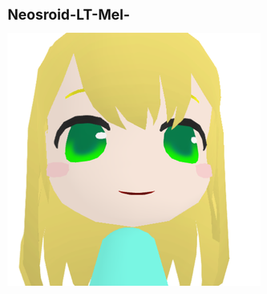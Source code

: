 # Neosroid-LT-Mel-
<img src="https://github.com/Melnus/Neosroid-LT-Mel-/blob/master/mel/8bf1900fca7dc2f1c69038213431078c6eeebafda9c2d321c855e8430267597f.png" alt="CC" title="MEL">  
